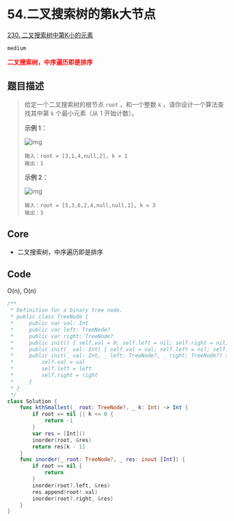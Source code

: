 # 54.二叉搜索树的第k大节点

[230. 二叉搜索树中第K小的元素](https://leetcode.cn/problems/kth-smallest-element-in-a-bst/)

`medium`

**<font color=red>二叉搜索树，中序遍历即是排序</font>**

## 题目描述

> 给定一个二叉搜索树的根节点 `root` ，和一个整数 `k` ，请你设计一个算法查找其中第 `k` 个最小元素（从 1 开始计数）。
>
>  
>
> **示例 1：**
>
> ![img](https://assets.leetcode.com/uploads/2021/01/28/kthtree1.jpg)
>
> ```
> 输入：root = [3,1,4,null,2], k = 1
> 输出：1
> ```
>
> **示例 2：**
>
> ![img](https://assets.leetcode.com/uploads/2021/01/28/kthtree2.jpg)
>
> ```
> 输入：root = [5,3,6,2,4,null,null,1], k = 3
> 输出：3
> ```

## Core

- 二叉搜索树，中序遍历即是排序



## Code

O(n), O(n)

```swift
/**
 * Definition for a binary tree node.
 * public class TreeNode {
 *     public var val: Int
 *     public var left: TreeNode?
 *     public var right: TreeNode?
 *     public init() { self.val = 0; self.left = nil; self.right = nil; }
 *     public init(_ val: Int) { self.val = val; self.left = nil; self.right = nil; }
 *     public init(_ val: Int, _ left: TreeNode?, _ right: TreeNode?) {
 *         self.val = val
 *         self.left = left
 *         self.right = right
 *     }
 * }
 */
class Solution {
    func kthSmallest(_ root: TreeNode?, _ k: Int) -> Int {
        if root == nil || k <= 0 {
            return -1
        }
        var res = [Int]()
        inorder(root, &res)
        return res[k - 1]
    }
    func inorder(_ root: TreeNode?, _ res: inout [Int]) {
        if root == nil {
            return 
        }
        inorder(root?.left, &res)
        res.append(root!.val)
        inorder(root?.right, &res)
    }
}
```





